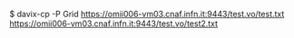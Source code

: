 $ davix-cp -P Grid https://omii006-vm03.cnaf.infn.it:9443/test.vo/test.txt \
https://omii006-vm03.cnaf.infn.it:9443/test.vo/test2.txt